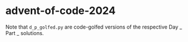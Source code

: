 # advent-of-code-2024

Note that `d_p_golfed.py` are code-golfed versions of the respective Day _ Part _ solutions.